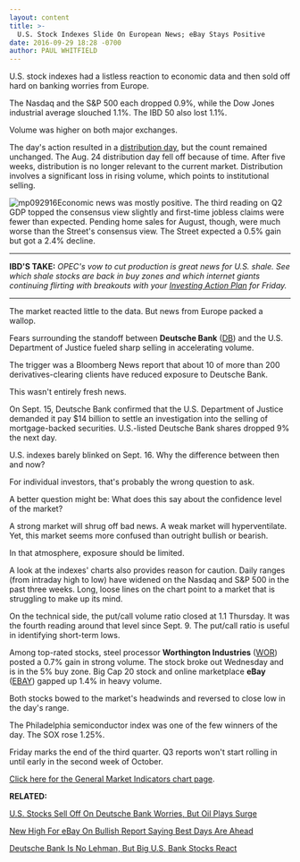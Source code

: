 ```yaml
---
layout: content
title: >-
  U.S. Stock Indexes Slide On European News; eBay Stays Positive
date: 2016-09-29 18:28 -0700
author: PAUL WHITFIELD
---
```






U.S. stock indexes had a listless reaction to economic data and then sold off hard on banking worries from Europe.


The Nasdaq and the S&P 500 each dropped 0.9%, while the Dow Jones industrial average slouched 1.1%. The IBD 50 also lost 1.1%.


Volume was higher on both major exchanges.


The day's action resulted in a [distribution day](http://education.investors.com/lesson.aspx?id=735759&sourceid=735764), but the count remained unchanged. The Aug. 24 distribution day fell off because of time. After five weeks, distribution is no longer relevant to the current market. Distribution involves a significant loss in rising volume, which points to institutional selling.


![mp092916](https://www.investors.com/wp-content/uploads/2016/09/MP092916-216x300.jpg)Economic news was mostly positive. The third reading on Q2 GDP topped the consensus view slightly and first-time jobless claims were fewer than expected. Pending home sales for August, though, were much worse than the Street's consensus view. The Street expected a 0.5% gain but got a 2.4% decline.




---


**IBD'S TAKE:** *OPEC's vow to cut production is great news for U.S. shale. See which shale stocks are back in buy zones and which internet giants continuing flirting with breakouts with your [Investing Action Plan](https://www.investors.com/research/investing-action-plan/investing-action-plan-shale-breakouts-gushing-facebook-alphabet-tease/) for Friday.*




---


The market reacted little to the data. But news from Europe packed a wallop.


Fears surrounding the standoff between **Deutsche Bank** ([DB](https://research.investors.com/quote.aspx?symbol=DB)) and the U.S. Department of Justice fueled sharp selling in accelerating volume.


The trigger was a Bloomberg News report that about 10 of more than 200 derivatives-clearing clients have reduced exposure to Deutsche Bank.


This wasn't entirely fresh news.


On Sept. 15, Deutsche Bank confirmed that the U.S. Department of Justice demanded it pay $14 billion to settle an investigation into the selling of mortgage-backed securities. U.S.-listed Deutsche Bank shares dropped 9% the next day.


U.S. indexes barely blinked on Sept. 16. Why the difference between then and now?


For individual investors, that's probably the wrong question to ask.


A better question might be: What does this say about the confidence level of the market?


A strong market will shrug off bad news. A weak market will hyperventilate. Yet, this market seems more confused than outright bullish or bearish.


In that atmosphere, exposure should be limited.


A look at the indexes' charts also provides reason for caution. Daily ranges (from intraday high to low) have widened on the Nasdaq and S&P 500 in the past three weeks. Long, loose lines on the chart point to a market that is struggling to make up its mind.



On the technical side, the put/call volume ratio closed at 1.1 Thursday. It was the fourth reading around that level since Sept. 9. The put/call ratio is useful in identifying short-term lows.


Among top-rated stocks, steel processor **Worthington Industries** ([WOR](https://research.investors.com/quote.aspx?symbol=WOR)) posted a 0.7% gain in strong volume. The stock broke out Wednesday and is in the 5% buy zone. Big Cap 20 stock and online marketplace **eBay** ([EBAY](https://research.investors.com/quote.aspx?symbol=EBAY)) gapped up 1.4% in heavy volume.


Both stocks bowed to the market's headwinds and reversed to close low in the day's range.


The Philadelphia semiconductor index was one of the few winners of the day. The SOX rose 1.25%.


Friday marks the end of the third quarter. Q3 reports won't start rolling in until early in the second week of October.


[Click here for the General Market Indicators chart page](https://www.investors.com/wp-content/uploads/2016/09/IBD2909152630GMI.pdf).


**RELATED:**


[U.S. Stocks Sell Off On Deutsche Bank Worries, But Oil Plays Surge](https://www.investors.com/market-trend/stock-market-today/u-s-stocks-sell-off-on-deutsche-bank-worries-but-oil-plays-surge/)


[New High For eBay On Bullish Report Saying Best Days Are Ahead](https://www.investors.com/news/technology/new-high-for-ebay-on-bullish-report-saying-best-days-are-ahead/)


[Deutsche Bank Is No Lehman, But Big U.S. Bank Stocks React](https://www.investors.com/news/deutsche-bank-is-no-lehman-but-big-u-s-bank-stocks-break-support/)





